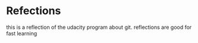 # Refections
this is a reflection of the udacity program about git.
reflections are good for fast learning

